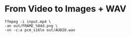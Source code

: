 <!-- -->

# From Video to Images + WAV

```{.bash}
ffmpeg -i input.mp4 \
-an out/FRAME_%04d.png \
-vn -c:a pcm_s16le out/AUDIO.wav 
```
